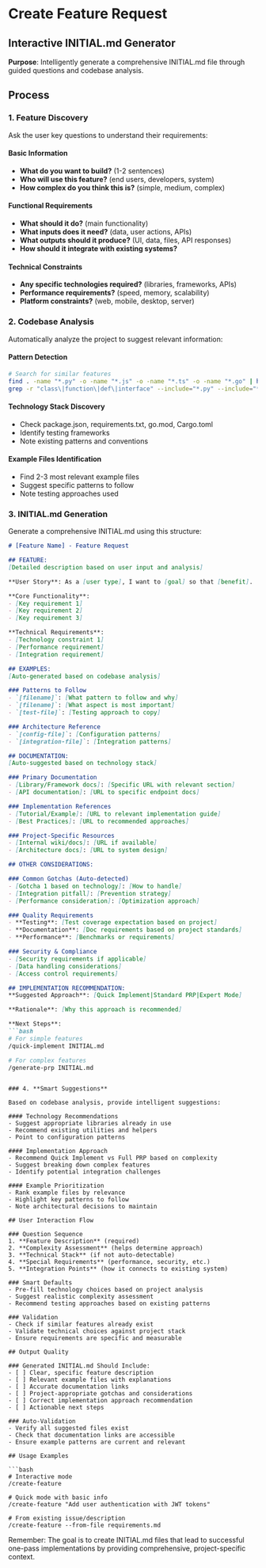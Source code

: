 # Create Feature Request

## Interactive INITIAL.md Generator

**Purpose**: Intelligently generate a comprehensive INITIAL.md file through guided questions and codebase analysis.

## Process

### 1. **Feature Discovery**
Ask the user key questions to understand their requirements:

#### Basic Information
- **What do you want to build?** (1-2 sentences)
- **Who will use this feature?** (end users, developers, system)
- **How complex do you think this is?** (simple, medium, complex)

#### Functional Requirements
- **What should it do?** (main functionality)
- **What inputs does it need?** (data, user actions, APIs)
- **What outputs should it produce?** (UI, data, files, API responses)
- **How should it integrate with existing systems?**

#### Technical Constraints
- **Any specific technologies required?** (libraries, frameworks, APIs)
- **Performance requirements?** (speed, memory, scalability)
- **Platform constraints?** (web, mobile, desktop, server)

### 2. **Codebase Analysis**
Automatically analyze the project to suggest relevant information:

#### Pattern Detection
```bash
# Search for similar features
find . -name "*.py" -o -name "*.js" -o -name "*.ts" -o -name "*.go" | head -20
grep -r "class\|function\|def\|interface" --include="*.py" --include="*.js" --include="*.ts" | head -10
```

#### Technology Stack Discovery
- Check package.json, requirements.txt, go.mod, Cargo.toml
- Identify testing frameworks
- Note existing patterns and conventions

#### Example Files Identification
- Find 2-3 most relevant example files
- Suggest specific patterns to follow
- Note testing approaches used

### 3. **INITIAL.md Generation**

Generate a comprehensive INITIAL.md using this structure:

```markdown
# [Feature Name] - Feature Request

## FEATURE:
[Detailed description based on user input and analysis]

**User Story**: As a [user type], I want to [goal] so that [benefit].

**Core Functionality**:
- [Key requirement 1]
- [Key requirement 2]  
- [Key requirement 3]

**Technical Requirements**:
- [Technology constraint 1]
- [Performance requirement]
- [Integration requirement]

## EXAMPLES:
[Auto-generated based on codebase analysis]

### Patterns to Follow
- `[filename]`: [What pattern to follow and why]
- `[filename]`: [What aspect is most important]
- `[test-file]`: [Testing approach to copy]

### Architecture Reference
- `[config-file]`: [Configuration patterns]
- `[integration-file]`: [Integration patterns]

## DOCUMENTATION:
[Auto-suggested based on technology stack]

### Primary Documentation
- [Library/Framework docs]: [Specific URL with relevant section]
- [API documentation]: [URL to specific endpoint docs]

### Implementation References
- [Tutorial/Example]: [URL to relevant implementation guide]
- [Best Practices]: [URL to recommended approaches]

### Project-Specific Resources
- [Internal wiki/docs]: [URL if available]
- [Architecture docs]: [URL to system design]

## OTHER CONSIDERATIONS:

### Common Gotchas (Auto-detected)
- [Gotcha 1 based on technology]: [How to handle]
- [Integration pitfall]: [Prevention strategy]
- [Performance consideration]: [Optimization approach]

### Quality Requirements
- **Testing**: [Test coverage expectation based on project]
- **Documentation**: [Doc requirements based on project standards]
- **Performance**: [Benchmarks or requirements]

### Security & Compliance
- [Security requirements if applicable]
- [Data handling considerations]
- [Access control requirements]

## IMPLEMENTATION RECOMMENDATION:
**Suggested Approach**: [Quick Implement|Standard PRP|Expert Mode]

**Rationale**: [Why this approach is recommended]

**Next Steps**:
```bash
# For simple features
/quick-implement INITIAL.md

# For complex features  
/generate-prp INITIAL.md
```
```

### 4. **Smart Suggestions**

Based on codebase analysis, provide intelligent suggestions:

#### Technology Recommendations
- Suggest appropriate libraries already in use
- Recommend existing utilities and helpers
- Point to configuration patterns

#### Implementation Approach
- Recommend Quick Implement vs Full PRP based on complexity
- Suggest breaking down complex features
- Identify potential integration challenges

#### Example Prioritization
- Rank example files by relevance
- Highlight key patterns to follow
- Note architectural decisions to maintain

## User Interaction Flow

### Question Sequence
1. **Feature Description** (required)
2. **Complexity Assessment** (helps determine approach)
3. **Technical Stack** (if not auto-detectable)
4. **Special Requirements** (performance, security, etc.)
5. **Integration Points** (how it connects to existing system)

### Smart Defaults
- Pre-fill technology choices based on project analysis
- Suggest realistic complexity assessment
- Recommend testing approaches based on existing patterns

### Validation
- Check if similar features already exist
- Validate technical choices against project stack
- Ensure requirements are specific and measurable

## Output Quality

### Generated INITIAL.md Should Include:
- [ ] Clear, specific feature description
- [ ] Relevant example files with explanations
- [ ] Accurate documentation links
- [ ] Project-appropriate gotchas and considerations
- [ ] Correct implementation approach recommendation
- [ ] Actionable next steps

### Auto-Validation
- Verify all suggested files exist
- Check that documentation links are accessible
- Ensure example patterns are current and relevant

## Usage Examples

```bash
# Interactive mode
/create-feature

# Quick mode with basic info
/create-feature "Add user authentication with JWT tokens"

# From existing issue/description
/create-feature --from-file requirements.md
```

Remember: The goal is to create INITIAL.md files that lead to successful one-pass implementations by providing comprehensive, project-specific context.